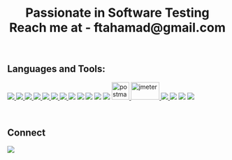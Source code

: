 <h1 align="center"> Passionate in Software Testing <br> Reach me at - ftahamad@gmail.com </h1>

<br/>

## Languages and Tools:

<p align="left">
    <a href="https://www.java.com" target="_blank"> <img src="https://img.icons8.com/color/48/000000/java-coffee-cup-logo.png"/> </a>
    <a href="https://www.figma.com/" target="_blank"> <img src="https://img.icons8.com/color/48/000000/figma--v1.png"/> </a> 
    <a href="https://www.eclipse.org/" target="_blank"> <img src="https://img.icons8.com/officel/40/000000/java-eclipse.png"/> </a> 
    <a href="https://www.selenium.dev/" target="_blank"> <img src="https://img.icons8.com/color/48/000000/selenium.png"/> </a> 
    <a href="https://www.w3schools.com/html/" target="_blank"> <img src="https://img.icons8.com/color/48/000000/html-5.png"/> </a> 
    <a href="https://www.w3schools.com/css/" target="_blank"> <img src="https://img.icons8.com/color/48/000000/css3.png"/> </a> 
    <a href="https://www.atlassian.com/software/jira" target="_blank"> <img src="https://img.icons8.com/color/48/000000/jira.png"/> </a>
    <a target="_blank"> <img src="https://img.icons8.com/color/48/000000/trello.png"/> </a>  
    <a target="_blank"> <img src="https://img.icons8.com/fluent/50/000000/mysql-logo.png"/> </a>
    <a text-align: center; target="_blank"> <img src="https://img.icons8.com/windows/64/000000/cpanel.png"/> </a>
    <a target="_blank"> <img src="https://img.icons8.com/color/48/000000/amazon-web-services.png"/> </a>
    <a target="_blank"> <img src="https://img.icons8.com/material-outlined/48/000000/wordpress--v4.png"/> </a>
    <a href="https://postman.com" target="_blank"> <img src="https://www.vectorlogo.zone/logos/getpostman/getpostman-icon.svg" alt="postman" width="40" height="40"/> </a> 
    <a href="https://jmeter.apache.org/" target="_blank"> <img src="https://jmeter.apache.org/images/jmeter_square.svg" alt="jmeter" width="65" height="40"/> </a> 
    <a href="https://github.com/" target="_blank"> <img src="https://img.icons8.com/color/48/000000/github.png"/> </a>
    <a target="_blank"> <img src="https://img.icons8.com/color/48/000000/adobe-illustrator--v1.png"/> </a>
    <a target="_blank"> <img src="https://img.icons8.com/color/48/000000/adobe-photoshop.png"/> </a>
    <a target="_blank"> <img src="https://img.icons8.com/fluency/48/000000/adobe-lightroom.png"/> </a>

</p>

<br/>


## Connect
<p align="left">

  <a href = "https://www.linkedin.com/in/faysal-ahmed-cse/"><img src="https://img.icons8.com/fluent/48/000000/linkedin.png"/></a>

</p>

